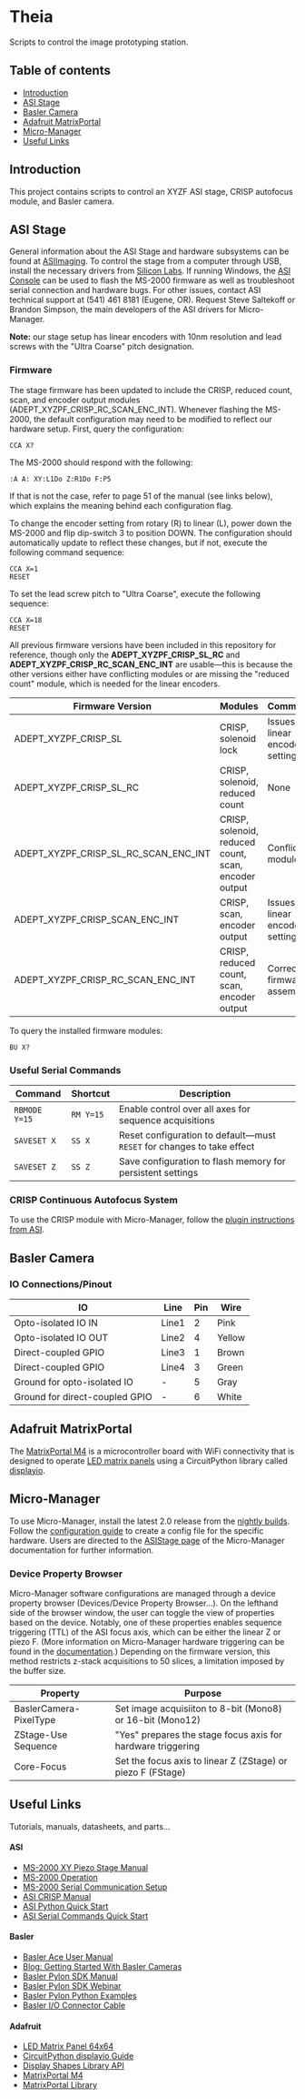 # Theia
Scripts to control the image prototyping station.


## Table of contents
* [Introduction](#introduction)
* [ASI Stage](#asi-stage)
* [Basler Camera](#basler-camera)
* [Adafruit MatrixPortal](#adafruit-matrixportal)
* [Micro-Manager](#micro-manager)
* [Useful Links](#useful-links)


## Introduction
This project contains scripts to control an XYZF ASI stage, CRISP autofocus module, and Basler camera.


## ASI Stage
General information about the ASI Stage and hardware subsystems can be found at [ASIImaging](https://www.asiimaging.com/). To control the stage from a computer through USB, install the necessary drivers from [Silicon Labs](https://www.asiimaging.com/support/downloads/usb-support-on-ms-2000-wk-controllers/). If running Windows, the [ASI Console](https://www.asiimaging.com/support/downloads/asi-console/) can be used to flash the MS-2000 firmware as well as troubleshoot serial connection and hardware bugs. For other issues, contact ASI technical support at (541) 461 8181 (Eugene, OR). Request Steve Saltekoff or Brandon Simpson, the main developers of the ASI drivers for Micro-Manager.

**Note:** our stage setup has linear encoders with 10nm resolution and lead screws with the "Ultra Coarse" pitch designation.

### Firmware
The stage firmware has been updated to include the CRISP, reduced count, scan, and encoder output modules (ADEPT_XYZPF_CRISP_RC_SCAN_ENC_INT). Whenever flashing the MS-2000, the default configuration may need to be modified to reflect our hardware setup. First, query the configuration:

```console
CCA X?
```

The MS-2000 should respond with the following:

```console
:A A: XY:L1Do Z:R1Do F:P5
```

If that is not the case, refer to page 51 of the manual (see links below), which explains the meaning behind each configuration flag.

To change the encoder setting from rotary (R) to linear (L), power down the MS-2000 and flip dip-switch 3 to position DOWN. The configuration should automatically update to reflect these changes, but if not, execute the following command sequence:

```console
CCA X=1
RESET
```

To set the lead screw pitch to "Ultra Coarse", execute the following sequence:

```console
CCA X=18
RESET
```

All previous firmware versions have been included in this repository for reference, though only the **ADEPT_XYZPF_CRISP_SL_RC** and **ADEPT_XYZPF_CRISP_RC_SCAN_ENC_INT** are usable&mdash;this is because the other versions either have conflicting modules or are missing the "reduced count" module, which is needed for the linear encoders.

| Firmware Version                      | Modules                                               | Comments                              |
| ------------------------------------- | ----------------------------------------------------- | ------------------------------------- |
| ADEPT_XYZPF_CRISP_SL                  | CRISP, solenoid lock                                  | Issues with linear encoder setting    |
| ADEPT_XYZPF_CRISP_SL_RC               | CRISP, solenoid, reduced count                        | None                                  |
| ADEPT_XYZPF_CRISP_SL_RC_SCAN_ENC_INT  | CRISP, solenoid, reduced count, scan, encoder output  | Conflicting modules                   |
| ADEPT_XYZPF_CRISP_SCAN_ENC_INT        | CRISP, scan, encoder output                           | Issues with linear encoder setting    |
| ADEPT_XYZPF_CRISP_RC_SCAN_ENC_INT     | CRISP, reduced count, scan, encoder output            | Correct firmware assembly             |

To query the installed firmware modules:

```console
BU X?
```

### Useful Serial Commands
| Command           | Shortcut      | Description                                                                   |
| ----------------- | --------------| ----------------------------------------------------------------------------- |
| `RBMODE Y=15`     | `RM Y=15`     | Enable control over all axes for sequence acquisitions                        |
| `SAVESET X`       | `SS X`        | Reset configuration to default&mdash;must `RESET` for changes to take effect  |
| `SAVESET Z`       | `SS Z`        | Save configuration to flash memory for persistent settings                    |

### CRISP Continuous Autofocus System
To use the CRISP module with Micro-Manager, follow the [plugin instructions from ASI](https://asiimaging.com/docs/crisp_mm_plugin).

## Basler Camera

### IO Connections/Pinout
| IO                                | Line    | Pin   | Wire     |
| --------------------------------- | ------- | ----- | -------- |
| Opto-isolated IO IN               | Line1   | 2     | Pink     |
| Opto-isolated IO OUT              | Line2   | 4     | Yellow   |
| Direct-coupled GPIO               | Line3   | 1     | Brown    |
| Direct-coupled GPIO               | Line4   | 3     | Green    |
| Ground for opto-isolated IO       | -       | 5     | Gray     |
| Ground for direct-coupled GPIO    | -       | 6     | White    |


## Adafruit MatrixPortal
The [MatrixPortal M4](https://learn.adafruit.com/adafruit-matrixportal-m4/overview) is a microcontroller board with WiFi connectivity that is designed to operate [LED matrix panels](https://learn.adafruit.com/rgb-led-matrices-matrix-panels-with-circuitpython/overview) using a CircuitPython library called [displayio](https://learn.adafruit.com/circuitpython-display-support-using-displayio/introduction). 


## Micro-Manager
To use Micro-Manager, install the latest 2.0 release from the [nightly builds](https://download.micro-manager.org/nightly/2.0/Windows/). Follow the [configuration guide](https://micro-manager.org/Micro-Manager_Configuration_Guide) to create a config file for the specific hardware. Users are directed to the [ASIStage page](https://micro-manager.org/ASIStage) of the Micro-Manager documentation for further information.

### Device Property Browser
Micro-Manager software configurations are managed through a device property browser (Devices/Device Property Browser...). On the lefthand side of the browser window, the user can toggle the view of properties based on the device. Notably, one of these properties enables sequence triggering (TTL) of the ASI focus axis, which can be either the linear Z or piezo F. (More information on Micro-Manager hardware triggering can be found in the [documentation](https://micro-manager.org/Hardware-based_Synchronization_in_Micro-Manager).) Depending on the firmware version, this method restricts z-stack acquisitions to 50 slices, a limitation imposed by the buffer size.

| Property                          | Purpose                                                       |
| --------------------------------- | --------------------------------------------------------------|
| BaslerCamera-PixelType            | Set image acquisiiton to 8-bit (Mono8) or 16-bit (Mono12)     |
| ZStage-Use Sequence               | "Yes" prepares the stage focus axis for hardware triggering   |
| Core-Focus                        | Set the focus axis to linear Z (ZStage) or piezo F (FStage)   | 


## Useful Links
Tutorials, manuals, datasheets, and parts...

#### ASI
* [MS-2000 XY Piezo Stage Manual](https://www.asiimaging.com/downloads/manuals/ASI-PZ-WK-Inverted-XY.pdf)
* [MS-2000 Operation](https://asiimaging.com/docs/ms2000_operation)
* [MS-2000 Serial Communication Setup](https://www.asiimaging.com/docs/tech_note_rs232_comm)
* [ASI CRISP Manual](https://www.asiimaging.com/downloads/manuals/CRISP%20Autofocus%20Manual.pdf)
* [ASI Python Quick Start](https://asiimaging.com/docs/python)
* [ASI Serial Commands Quick Start](https://www.asiimaging.com/docs/command_quick_start)

#### Basler
* [Basler Ace User Manual](https://graftek.biz/system/files/2576/original/Basler_Ace_USB_3.0_Manual.pdf?1479057814)
* [Blog: Getting Started With Basler Cameras](https://www.pythonforthelab.com/blog/getting-started-with-basler-cameras/)
* [Basler Pylon SDK Manual](https://www.baslerweb.com/fp-1615186793/media/downloads/documents/users_manuals/AW00148804000_pylon_SDK_Samples_Manual.pdf)
* [Basler Pylon SDK Webinar](https://www.baslerweb.com/en/company/news-press/webinar/pylonc/vod-pylonc/)
* [Basler Pylon Python Examples](https://github.com/basler/pypylon/tree/master/samples)
* [Basler I/O Connector Cable](https://www.mouser.com/ProductDetail/405-2200000625)

#### Adafruit
* [LED Matrix Panel 64x64](https://www.adafruit.com/product/5362)
* [CircuitPython displayio Guide](https://learn.adafruit.com/circuitpython-display-support-using-displayio/introduction)
* [Display Shapes Library API](https://docs.circuitpython.org/projects/display-shapes/en/latest/api.html)
* [MatrixPortal M4](https://learn.adafruit.com/adafruit-matrixportal-m4)
* [MatrixPortal Library](https://docs.circuitpython.org/projects/matrixportal/en/latest/)
